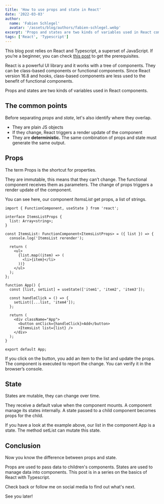 ```yaml
---
title: 'How to use props and state in React'
date: '2022-03-03'
author:
  name: 'Fabien Schlegel'
  avatar: '/assets/blog/authors/fabien-schlegel.webp'
excerpt: 'Props and states are two kinds of variables used in React components.'
tags: ['React', 'Typescript']
---
```


This blog post relies on React and Typescript, a superset of JavaScript. If you’re a beginner, you can check [this post](https://www.devoreur2code.com/begin-react-with-typescript) to get the prerequisites.

React is a powerful UI library and it works with a tree of components. They can be class-based components or functional components. Since React version 16.8 and hooks, class-based components are less used to the benefit of functional components.

Props and states are two kinds of variables used in React components.

## The common points

Before separating *props* and *state*, let's also identify where they overlap.

- They are plain JS objects
- If they change, React triggers a render update of the component
- They are **deterministic.** The same combination of props and state must generate the same output.

## Props

The term Props is the shortcut for properties.

They are immutable, this means that they can’t change. The functional component receives them as parameters. The change of props triggers a render update of the component.

You can see here, our component _ItemsList_ get props, a list of strings.

```tsx
import { FunctionComponent, useState } from 'react';

interface ItemsListProps {
  list: Array<string>;
}

const ItemsList: FunctionComponent<ItemsListProps> = ({ list }) => {
  console.log('ItemsList rerender');

  return (
    <ul>
      {list.map((item) => (
        <li>{item}</li>
      ))}
    </ul>
  );
};

function App() {
  const [list, setList] = useState(['item1', 'item2', 'item3']);

  const handleClick = () => {
    setList([...list, 'item4']);
  };

  return (
    <div className="App">
      <button onClick={handleClick}>Add</button>
      <ItemsList list={list} />
    </div>
  );
}

export default App;
```

If you click on the button, you add an item to the list and update the props. The component is executed to report the change. You can verify it in the browser’s console.

## State

States are mutable, they can change over time.

They receive a default value when the component mounts. A component manage its states internally. A state passed to a child component becomes props for the child.

If you have a look at the example above, our list in the component App is a state. The method setList can mutate this state.

## Conclusion

Now you know the difference between props and state.

Props are used to pass data to children's components. States are used to manage data into components. This post is in a series on the basics of React with Typescript.

Check back or follow me on social media to find out what's next.

See you later!
